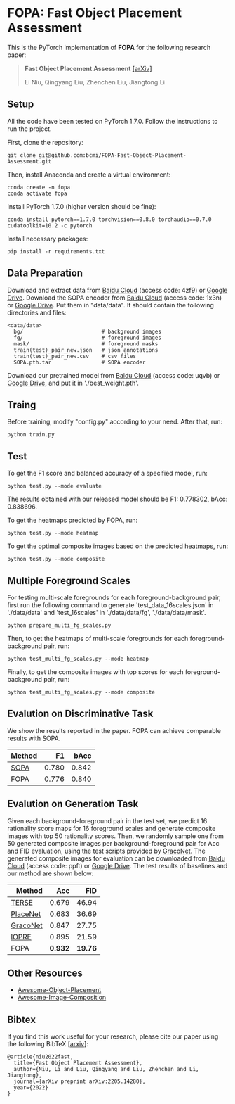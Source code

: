 **FOPA: Fast Object Placement Assessment**
=====
This is the PyTorch implementation of **FOPA** for the following research paper:
> **Fast Object Placement Assessment**  [[arXiv]](https://arxiv.org/pdf/2205.14280.pdf)<br>
>
> Li Niu, Qingyang Liu, Zhenchen Liu, Jiangtong Li


## Setup
All the code have been tested on PyTorch 1.7.0. Follow the instructions to run the project.

First, clone the repository:
```
git clone git@github.com:bcmi/FOPA-Fast-Object-Placement-Assessment.git
```
Then, install Anaconda and create a virtual environment:
```
conda create -n fopa
conda activate fopa
```
Install PyTorch 1.7.0 (higher version should be fine):
```
conda install pytorch==1.7.0 torchvision==0.8.0 torchaudio==0.7.0 cudatoolkit=10.2 -c pytorch
```
Install necessary packages:
```
pip install -r requirements.txt
```


## Data Preparation
Download and extract data from [Baidu Cloud](https://pan.baidu.com/s/10JBpXBMZybEl5FTqBlq-hQ) (access code: 4zf9) or [Google Drive](https://drive.google.com/file/d/1VBTCO3QT1hqzXre1wdWlndJR97SI650d/view?usp=share_link).
Download the SOPA encoder from [Baidu Cloud](https://pan.baidu.com/s/1hQGm3ryRONRZpNpU66SJZA) (access code: 1x3n) or [Google Drive](https://drive.google.com/file/d/1DMCINPzrBsxXj_9fTKnzB7mQcd8WQi3T/view?usp=sharing). 
Put them in "data/data". It should contain the following directories and files:
```
<data/data>
  bg/                         # background images
  fg/                         # foreground images
  mask/                       # foreground masks
  train(test)_pair_new.json   # json annotations 
  train(test)_pair_new.csv    # csv files
  SOPA.pth.tar                # SOPA encoder
```

Download our pretrained model from [Baidu Cloud](https://pan.baidu.com/s/15-OBaYE0CF-nDoJrNcCRaw) (access code: uqvb) or [Google Drive](https://drive.google.com/file/d/1HTP6bSmuMb2Dux3vEX2fJc3apjLBjy0q/view?usp=sharing), and put it in './best_weight.pth'.

## Traing
Before training, modify "config.py" according to your need. After that, run:
```
python train.py
```

## Test
To get the F1 score and balanced accuracy of a specified model, run:
```
python test.py --mode evaluate 
```

The results obtained with our released model should be F1: 0.778302, bAcc: 0.838696.


To get the heatmaps predicted by FOPA, run:
```
python test.py --mode heatmap
```

To get the optimal composite images based on the predicted heatmaps, run:
```
python test.py --mode composite
```


## Multiple Foreground Scales
For testing multi-scale foregrounds for each foreground-background pair, first run the following command to generate 'test_data_16scales.json' in './data/data' and 'test_16scales' in './data/data/fg', './data/data/mask'.
```
python prepare_multi_fg_scales.py
```

Then, to get the heatmaps of multi-scale foregrounds for each foreground-background pair, run:
```
python test_multi_fg_scales.py --mode heatmap
```

Finally, to get the composite images with top scores for each foreground-background pair, run:
```
python test_multi_fg_scales.py --mode composite
```

## Evalution on Discriminative Task

We show the results reported in the paper. FOPA can achieve comparable results with SOPA.
<table>
  <thead>
    <tr style="text-align: right;">
      <th>Method</th>
      <th>F1</th>
      <th>bAcc</th>
    </tr>
  </thead>
  <tbody>
    <tr>
      <td> <a href='https://arxiv.org/pdf/2107.01889.pdf'>SOPA</a> </td>
      <td>0.780</td>
      <td>0.842</td>
    </tr>
    <tr>
      <td>FOPA</td>
      <td>0.776</td>
      <td>0.840</td>
    </tr>
  
  </tbody>
</table>

## Evalution on Generation Task

Given each background-foreground pair in the test set, we predict 16 rationality score maps for 16 foreground scales and generate composite images with top 50 rationality scores. Then, we randomly sample one from 50 generated composite images per background-foreground pair for Acc and FID evaluation, using the test scripts provided by [GracoNet](https://github.com/bcmi/GracoNet-Object-Placement). The generated composite images for evaluation can be downloaded from [Baidu Cloud](https://pan.baidu.com/s/1qqDiXF4tEhizEoI_2BwkrA) (access code: ppft) or [Google Drive](https://drive.google.com/file/d/1yvuoVum_-FMK7lOvrvpx35IdvrV58bTm/view?usp=share_link). The test results of baselines and our method are shown below:

<table>
  <thead>
    <tr style="text-align: right;">
      <th>Method</th>
      <th>Acc</th>
      <th>FID</th>
    </tr>
  </thead>
  <tbody>
    <tr>
      <td> <a href='https://arxiv.org/abs/1904.05475'>TERSE</a> </td>
      <td>0.679</td>
      <td>46.94</td>
    </tr>
    <tr>
      <td><a href='https://www.ecva.net/papers/eccv_2020/papers_ECCV/papers/123580562.pdf'>PlaceNet</a></td>
      <td>0.683</td>
      <td>36.69</td>
    </tr>
    <tr>
      <td><a href='https://arxiv.org/abs/2207.11464'>GracoNet</a></td>
      <td>0.847</td>
      <td>27.75</td>
    </tr>
    <tr>
      <td><a href='https://openreview.net/pdf?id=hwHBaL7wur'>IOPRE</a></td>  
      <td>0.895</td>
      <td>21.59</td>
    </tr>
    <tr>
      <td>FOPA</td>
      <td> <b>0.932 </td>
      <td> <b>19.76 </td>
    </tr>
  </tbody>
</table>

## Other Resources

+ [Awesome-Object-Placement](https://github.com/bcmi/Awesome-Object-Placement)
+ [Awesome-Image-Composition](https://github.com/bcmi/Awesome-Image-Composition)


## Bibtex

If you find this work useful for your research, please cite our paper using the following BibTeX  [[arxiv](https://arxiv.org/pdf/2107.01889.pdf)]:

```
@article{niu2022fast,
  title={Fast Object Placement Assessment},
  author={Niu, Li and Liu, Qingyang and Liu, Zhenchen and Li, Jiangtong},
  journal={arXiv preprint arXiv:2205.14280},
  year={2022}
}
```
